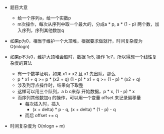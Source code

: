 * 题目大意
    * 给一个序列a，给一个实数p
    * m次操作，每次从序列中取一个最大的，分成a * p, a * (1 - p) 两个数，加入序列，序列其他数加q

* 如果p为0，相当于维护一个大顶堆，根据要求做就行，时间复杂度为 O(mlogn)

* 如果p不为0，维护大顶堆会超时，数据 1e5, 操作 1e7，所以得想一个线性复杂度的算法
    * 有一个数学证明，如果 x1 > x2 且 x1 先出队，那么 
    * p * x1 + q >= p * (x2 + q) (1 - p) * x1 + q >= (1 - p) * (x2 + q)
    * 涉及到浮点操作时，结果向下取整
    * 这样可以用三个队列，a b c来存 开始数据，p * x, (1 - p) * x
    * 而序列其他数加q 的操作，可以用一个变量 offset 来记录偏移量
        * 每次插入时，插入 
            * (x + delta) * p - q, (x + delta) * (1 - p) - q
        * 而后 offset += q
* 时间复杂度为 O(nlogn + m)